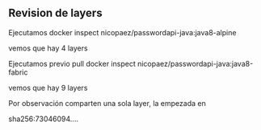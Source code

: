 ## Revision de layers

Ejecutamos docker inspect nicopaez/passwordapi-java:java8-alpine

vemos que hay 4 layers

Ejecutamos previo pull 
docker inspect nicopaez/passwordapi-java:java8-fabric 

vemos que hay 9 layers

Por observación comparten una sola layer, la empezada en 

sha256:73046094....